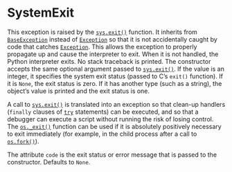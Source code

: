 # SystemExit

This exception is raised by the [`sys.exit()`](/modules/sys/exit.md) function. It inherits from [`BaseException`](/exceptions/BaseException.md) instead of [`Exception`](/exceptions/Exception.md) so that it is not accidentally caught by code that catches [`Exception`](/exceptions/Exception.md). This allows the exception to properly propagate up and cause the interpreter to exit. When it is not handled, the Python interpreter exits. No stack traceback is printed. The constructor accepts the same optional argument passed to [`sys.exit()`](/modules/sys/exit.md). If the value is an integer, it specifies the system exit status (passed to C’s `exit()` function). If it is `None`, the exit status is zero. If it has another type (such as a string), the object’s value is printed and the exit status is one.

A call to [`sys.exit()`](/modules/sys/exit.md) is translated into an exception so that clean-up handlers (`finally` clauses of [`try`](/statements/try.md) statements) can be executed, and so that a debugger can execute a script without running the risk of losing control. The [`os._exit()`](/modules/os/_exit.md) function can be used if it is absolutely positively necessary to exit immediately (for example, in the child process after a call to [`os.fork()`](/modules/os/fork.md)).

The attribute `code` is the exit status or error message that is passed to the constructor. Defaults to `None`.